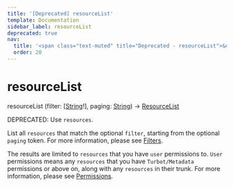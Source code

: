 ```yaml
---
title: '[Deprecated] resourceList'
template: Documentation
sidebar_label: resourceList
deprecated: true
nav:
  title: '<span class="text-muted" title="Deprecated - resourceList">&osol; <em>resourceList</em></span>'
  order: 20
---
```


# resourceList

<div className="pb-4 font-roboto-slab text-lg"><span className="font-bold">resourceList</span> <span style={{'fontWeight':400,'fontSize':'0.85em'}}>(filter: [<a href="/guardrails/docs/reference/graphql/scalar/String">String</a>!], paging: <a href="/guardrails/docs/reference/graphql/scalar/String">String</a>) &rarr; <a href="/guardrails/docs/reference/graphql/object/ResourceList">ResourceList</a></span>
</div>

<span class="deprecated-field"><span class="deprecated-title">DEPRECATED:</span> Use `resources`.</span>

List all `resources` that match the optional `filter`, starting from the optional `paging` token. For more information, please see [Filters](https://turbot.com/guardrails/docs/reference/filter).

The results are limited to `resources` that you have `user` permissions to. `User` permissions means any `resources` that you have `Turbot/Metadata` permissions or above on, along with any `resources` in their trunk. For more information, please see [Permissions](https://turbot.com/guardrails/docs/concepts/iam/permissions).